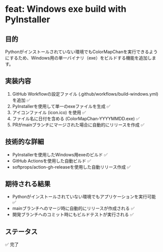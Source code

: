 # feat: Windows exe build with PyInstaller

## 目的
Pythonがインストールされていない環境でもColorMapChanを実行できるようにするため、Windows用の単一バイナリ（exe）をビルドする機能を追加します。

## 実装内容
1. GitHub Workflowの設定ファイル (.github/workflows/build-windows.yml) を追加 ✅
2. PyInstallerを使用して単一のexeファイルを生成 ✅
3. アイコンファイル (icon.ico) を使用 ✅
4. ファイル名に日付を含める (ColorMapChan-YYYYMMDD.exe) ✅
5. PRがmainブランチにマージされた場合に自動的にリリースを作成 ✅

## 技術的な詳細
- PyInstallerを使用したWindows用exeのビルド ✅
- GitHub Actionsを使用した自動ビルド ✅
- softprops/action-gh-releaseを使用した自動リリース作成 ✅

## 期待される結果
- Pythonがインストールされていない環境でもアプリケーションを実行可能 ✅
- mainブランチへのマージ時に自動的にリリースが作成される ✅
- 開発ブランチへのコミット時にもビルドテストが実行される ✅

## ステータス
✅ 完了
